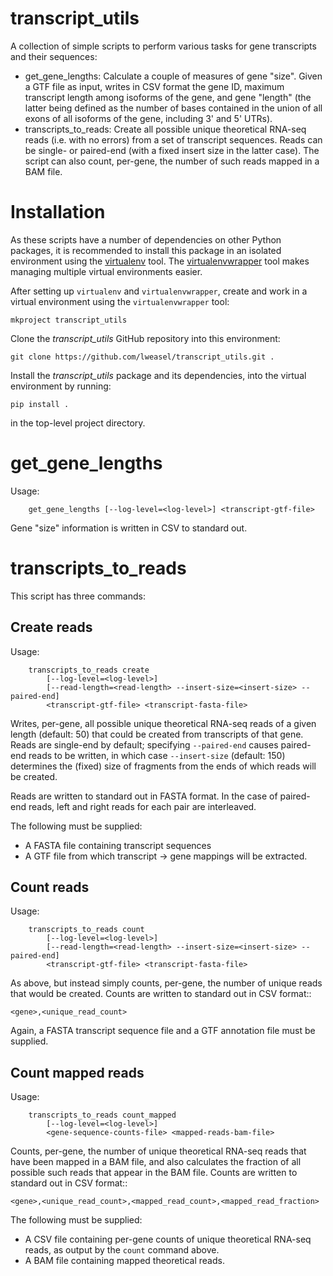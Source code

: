 transcript_utils
================

A collection of simple scripts to perform various tasks for gene transcripts and their sequences:

* get_gene_lengths: Calculate a couple of measures of gene "size". Given a GTF file as input, writes in CSV format the gene ID, maximum transcript length among isoforms of the gene, and gene "length" (the latter being defined as the number of bases contained in the union of all exons of all isoforms of the gene, including 3' and 5' UTRs).
* transcripts_to_reads: Create all possible unique theoretical RNA-seq reads (i.e. with no errors) from a set of transcript sequences. Reads can be single- or paired-end (with a fixed insert size in the latter case). The script can also count, per-gene, the number of such reads mapped in a BAM file.

Installation
============

As these scripts have a number of dependencies on other Python packages, it is recommended to install this package in an isolated environment using the [virtualenv](http://virtualenv.readthedocs.org/en/latest/index.html>) tool. The [virtualenvwrapper](http://virtualenvwrapper.readthedocs.org/en/latest/install.html>) tool makes managing multiple virtual environments easier.

After setting up ``virtualenv`` and ``virtualenvwrapper``, create and work in a virtual environment using the ``virtualenvwrapper`` tool:

```
mkproject transcript_utils
```

Clone the *transcript_utils* GitHub repository into this environment:

```
git clone https://github.com/lweasel/transcript_utils.git .
```

Install the *transcript_utils* package and its dependencies, into the virtual environment by running:

```
pip install .
```

in the top-level project directory.

get_gene_lengths
================

Usage:

```
    get_gene_lengths [--log-level=<log-level>] <transcript-gtf-file>
```

Gene "size" information is written in CSV to standard out.

transcripts_to_reads
====================

This script has three commands:

Create reads
------------

Usage:

```
    transcripts_to_reads create
        [--log-level=<log-level>]
        [--read-length=<read-length> --insert-size=<insert-size> --paired-end]
        <transcript-gtf-file> <transcript-fasta-file>
```

Writes, per-gene, all possible unique theoretical RNA-seq reads of a given length (default: 50) that could be created from transcripts of that gene. Reads are single-end by default; specifying ``--paired-end`` causes paired-end reads to be written, in which case ``--insert-size`` (default: 150) determines the (fixed) size of fragments from the ends of which reads will be created.

Reads are written to standard out in FASTA format. In the case of paired-end reads, left and right reads for each pair are interleaved.

The following must be supplied:

* A FASTA file containing transcript sequences
* A GTF file from which transcript -> gene mappings will be extracted.

Count reads
-----------

Usage:

```
    transcripts_to_reads count
        [--log-level=<log-level>]
        [--read-length=<read-length> --insert-size=<insert-size> --paired-end]
        <transcript-gtf-file> <transcript-fasta-file>
```

As above, but instead simply counts, per-gene, the number of unique reads that would be created. Counts are written to standard out in CSV format::

    <gene>,<unique_read_count>

Again, a FASTA transcript sequence file and a GTF annotation file must be supplied.

Count mapped reads
------------------

Usage:

```
    transcripts_to_reads count_mapped
        [--log-level=<log-level>]
        <gene-sequence-counts-file> <mapped-reads-bam-file>
```

Counts, per-gene, the number of unique theoretical RNA-seq reads that have been mapped in a BAM file, and also calculates the fraction of all possible such reads that appear in the BAM file. Counts are written to standard out in CSV format::

    <gene>,<unique_read_count>,<mapped_read_count>,<mapped_read_fraction>

The following must be supplied:

* A CSV file containing per-gene counts of unique theoretical RNA-seq reads, as output by the ``count`` command above.
* A BAM file containing mapped theoretical reads.
